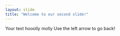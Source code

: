```yaml
---
layout: slide
title: "Welcome to our second slide!"
---
```

Your text hooolly molly
Use the left arrow to go back!
